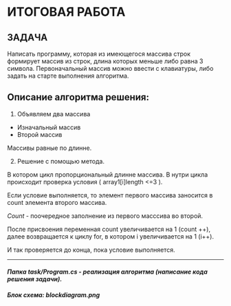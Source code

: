# **ИТОГОВАЯ РАБОТА**


## **ЗАДАЧА**

Написать программу, которая из имеющегося массива строк формирует массив из строк, длина которых меньше либо равна 3 символа. Первоначальный массив можно ввести с клавиатуры, либо задать на старте выполнения алгоритма.

## **Описание алгоритма решения:**

1. Объявляем два массива 
* Изначальный массив
* Второй массив 

Массивы равные по длинне. 

2. Решение с помощью метода. 

В котором цикл пропорциональный длинне массива.
В нутри цикла происходит проверка условия ( array1[i]length <=3 ).

Если условие выполняется, то элемент первого массива заносится в count элемента второго массива.

*Count* - поочередное заполнение из первого масссива во второй. 

После присвоения переменная count увеличивается на 1 (count ++), далее возвращается к циклу for, в котором i увеличивается на 1 (i++). 

И так проверяется до конца, пока условие выполняется. 

_______________________________________________________________
#### ***Папка task/Program.cs - реализация алгоритма (написание кода решения задачи).***

#### ***Блок схема: blockdiagram.png***







